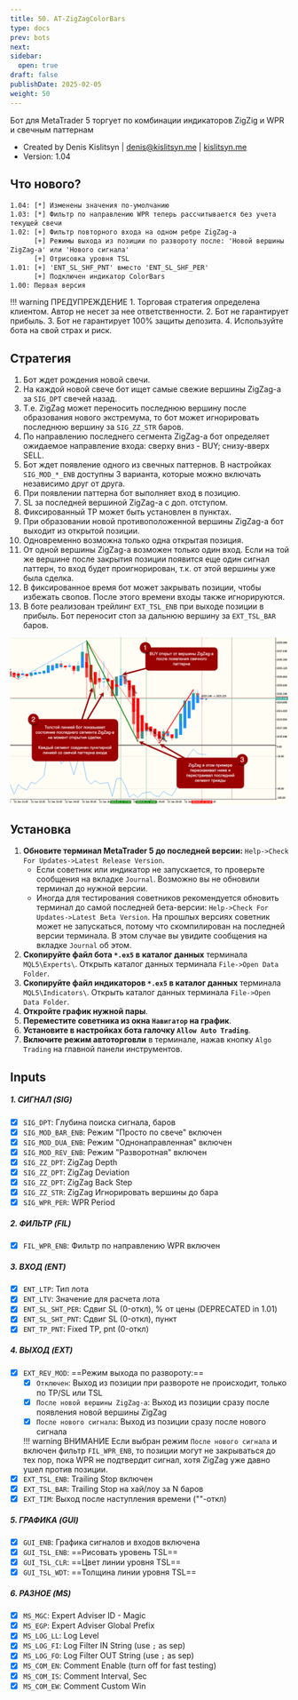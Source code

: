 ```yaml
---
title: 50. AT-ZigZagColorBars
type: docs
prev: bots
next: 
sidebar:
  open: true
draft: false
publishDate: 2025-02-05
weight: 50
---
```


Бот для MetaTrader 5 торгует по комбинации индикаторов ZigZig и WPR и свечным паттернам

* Created by Denis Kislitsyn | denis@kislitsyn.me | [kislitsyn.me](https://kislitsyn.me/personal/algo)
* Version: 1.04

## Что нового?
```
1.04: [*] Изменены значения по-умолчанию
1.03: [*] Фильтр по направлению WPR теперь рассчитывается без учета текущей свечи
1.02: [+] Фильтр повторного входа на одном ребре ZigZag-a
      [+] Режимы выхода из позиции по развороту после: 'Новой вершины ZigZag-a' или 'Нового сигнала'
      [+] Отрисовка уровня TSL
1.01: [+] 'ENT_SL_SHF_PNT' вместо 'ENT_SL_SHF_PER'
      [+] Подключен индикатор ColorBars
1.00: Первая версия
```

!!! warning ПРЕДУПРЕЖДЕНИЕ
    1. Торговая стратегия определена клиентом. Автор не несет за нее ответственности.
    2. Бот не гарантирует прибыль.
    3. Бот не гарантирует 100% защиты депозита.
    4. Используйте бота на свой страх и риск.

## Стратегия

1. Бот ждет рождения новой свечи.
2. На каждой новой свече бот ищет самые свежие вершины ZigZag-а за `SIG_DPT` свечей назад.
3. Т.е. ZigZag может переносить последнюю вершину после образования нового экстремума, то бот может игнорировать последнюю вершину за `SIG_ZZ_STR` баров.
4. По направлению последнего сегмента ZigZag-а бот определяет ожидаемое направление входа: сверху вниз - BUY; снизу-вверх SELL.
5. Бот ждет появление одного из свечных паттернов. В настройках `SIG_MOD_*_ENB` доступны 3 варианта, которые можно включать независимо друг от друга.
6. При появлении паттерна бот выполняет вход в позицию.
7. SL за последней вершиной ZigZag-а с доп. отступом.
8. Фиксированный TP может быть установлен в пунктах. 
9. При образовании новой противоположенной вершины ZigZag-а бот выходит из открытой позиции.
10. Одновременно возможна только одна открытая позиция.
11. От одной вершины ZigZag-а возможен только один вход. Если на той же вершине после закрытия позиции появится еще один сигнал паттерн, то вход будет проигнорирован, т.к. от этой вершины уже была сделка.
12. В фиксированное время бот может закрывать позиции, чтобы избежать свопов. После этого времени входы также игнорируются.
13. В боте реализован трейлинг `EXT_TSL_ENB` при выходе позиции в прибыль. Бот переносит стоп за дальнюю вершину за `EXT_TSL_BAR` баров.

![Layout](UM001.%20Layout.png)

## Установка

1. **Обновите терминал MetaTrader 5 до последней версии:** `Help->Check For Updates->Latest Release Version`. 
    - Если советник или индикатор не запускается, то проверьте сообщения на вкладке `Journal`. Возможно вы не обновили терминал до нужной версии.
    - Иногда для тестирования советников рекомендуется обновить терминал до самой последней бета-версии: `Help->Check For Updates->Latest Beta Version`. На прошлых версиях советник может не запускаться, потому что скомпилирован на последней версии терминала. В этом случае вы увидите сообщения на вкладке `Journal` об этом.
2. **Скопируйте файл бота `*.ex5` в каталог данных** терминала `MQL5\Experts\`. Открыть каталог данных терминала `File->Open Data Folder`.
3. **Скопируйте файл индикаторов `*.ex5` в каталог данных** терминала `MQL5\Indicators\`. Открыть каталог данных терминала `File->Open Data Folder`.
4. **Откройте график нужной пары**.
5. **Переместите советника из окна `Навигатор` на график**.
6. **Установите в настройках бота галочку `Allow Auto Trading`**.
7. **Включите режим автоторговли** в терминале, нажав кнопку `Algo Trading` на главной панели инструментов.

## Inputs

##### 1. СИГНАЛ (SIG)
- [x] `SIG_DPT`: Глубина поиска сигнала, баров
- [x] `SIG_MOD_BAR_ENB`: Режим "Просто по свече" включен
- [x] `SIG_MOD_DUA_ENB`: Режим "Однонаправленная" включен
- [x] `SIG_MOD_REV_ENB`: Режим "Разворотная" включен
- [x] `SIG_ZZ_DPT`: ZigZag Depth
- [x] `SIG_ZZ_DPT`: ZigZag Deviation
- [x] `SIG_ZZ_DPT`: ZigZag Back Step
- [x] `SIG_ZZ_STR`: ZigZag Игнорировать вершины до бара
- [x] `SIG_WPR_PER`: WPR Period

##### 2. ФИЛЬТР (FIL)
- [x] `FIL_WPR_ENB`: Фильтр по направлению WPR включен

##### 3. ВХОД (ENT)
- [x] `ENT_LTP`: Тип лота
- [x] `ENT_LTV`: Значение для расчета лота
- [x] `ENT_SL_SHT_PER`: Сдвиг SL (0-откл), % от цены (DEPRECATED in 1.01)
- [x] `ENT_SL_SHT_PNT`: Сдвиг SL (0-откл), пункт
- [x] `ENT_TP_PNT`: Fixed TP, pnt (0-откл)

##### 4. ВЫХОД (EXT)
- [x] `EXT_REV_MOD`: ==Режим выхода по развороту:==
    - [x] `Отключен`: Выход из позиции при развороте не происходит, только по TP/SL или TSL
    - [x] `После новой вершины ZigZag-a`: Выход из позиции сразу после появления новой вершины ZigZag
    - [x] `После нового сигнала`: Выход из позиции сразу после нового сигнала

    !!! warning ВНИМАНИЕ
        Если выбран режим `После нового сигнала` и включен фильтр `FIL_WPR_ENB`, то позиции могут не закрываться до тех пор, пока WPR не подтвердит сигнал, хотя ZigZag уже давно ушел против позиции.
- [x] `EXT_TSL_ENB`: Trailing Stop включен
- [x] `EXT_TSL_BAR`: Trailing Stop на хай/лоу за N баров
- [x] `EXT_TIM`: Выход после наступления времени (""-откл)

##### 5. ГРАФИКА (GUI)
- [x] `GUI_ENB`: Графика сигналов и входов включена
- [x] `GUI_TSL_ENB`: ==Рисовать уровень TSL==
- [x] `GUI_TSL_CLR`: ==Цвет линии уровня TSL==
- [x] `GUI_TSL_WDT`: ==Толщина линии уровня TSL==

##### 6. РАЗНОЕ (MS)
- [x] `MS_MGC`: Expert Adviser ID - Magic
- [x] `MS_EGP`: Expert Adviser Global Prefix
- [x] `MS_LOG_LL`: Log Level
- [x] `MS_LOG_FI`: Log Filter IN String (use `;` as sep)
- [x] `MS_LOG_FO`: Log Filter OUT String (use `;` as sep)
- [x] `MS_COM_EN`: Comment Enable (turn off for fast testing)
- [x] `MS_COM_IS`: Comment Interval, Sec
- [x] `MS_COM_EW`: Comment Custom Win
